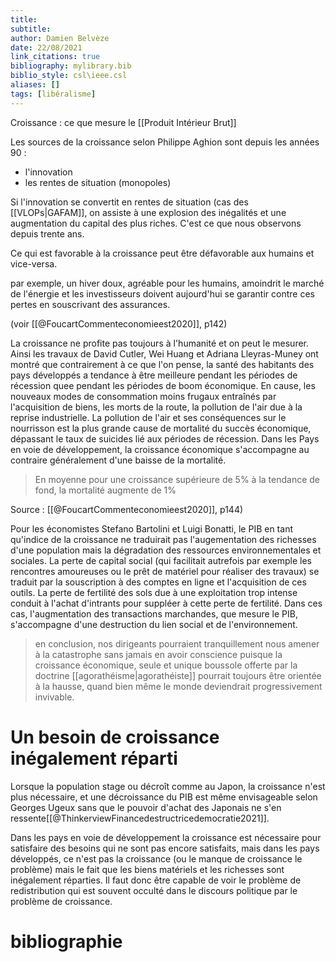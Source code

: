```yaml
---
title: 
subtitle:
author: Damien Belvèze
date: 22/08/2021
link_citations: true
bibliography: mylibrary.bib
biblio_style: csl\ieee.csl
aliases: []
tags: [libéralisme]
---
```


Croissance : ce que mesure le [[Produit Intérieur Brut]]

Les sources de la croissance selon Philippe Aghion sont depuis les années 90 : 

- l'innovation
- les rentes de situation (monopoles)

Si l'innovation se convertit en rentes de situation (cas des [[VLOPs|GAFAM]], on assiste à une explosion des inégalités et une augmentation du capital des plus riches. C'est ce que nous observons depuis trente ans. 

Ce qui est favorable à la croissance peut être défavorable aux humains et vice-versa. 

par exemple, un hiver doux, agréable pour les humains, amoindrit le marché de l'énergie et les investisseurs doivent aujourd'hui se garantir contre ces pertes en souscrivant des assurances. 

(voir [[@FoucartCommenteconomieest2020]], p142)

La croissance ne profite pas toujours à l'humanité et on peut le mesurer. Ainsi les travaux de David Cutler, Wei Huang et Adriana Lleyras-Muney ont montré que contrairement à ce que l'on pense, la santé des habitants des pays développés a tendance à être meilleure pendant les périodes de récession quee pendant les périodes de boom économique. En cause, les nouveaux modes de consommation moins frugaux entraînés par l'acquisition de biens, les morts de la route, la pollution de l'air due à la reprise industrielle. La pollution de l'air et ses conséquences sur le nourrisson est la plus grande cause de mortalité du succès économique, dépassant le taux de suicides lié aux périodes de récession.
Dans les Pays en voie de développement, la croissance économique s'accompagne au contraire généralement d'une baisse de la mortalité.


> En moyenne pour une croissance supérieure de 5% à la tendance de fond, la mortalité augmente de 1%

Source : [[@FoucartCommenteconomieest2020]], p144)

Pour les économistes Stefano Bartolini et Luigi Bonatti, le PIB en tant qu'indice de la croissance ne traduirait pas l'augementation des richesses d'une population mais la dégradation des ressources environnementales et sociales. 
La perte de capital social (qui facilitait autrefois par exemple les rencontres amoureuses ou le prêt de matériel pour réaliser des travaux) se traduit par la souscription à des comptes en ligne et l'acquisition de ces outils. La perte de fertilité des sols due à une exploitation trop intense conduit à l'achat d'intrants pour suppléer à cette perte de fertilité. Dans ces cas, l'augmentation des transactions marchandes, que mesure le PIB, s'accompagne d'une destruction du lien social et de l'environnement.

> en conclusion, nos dirigeants pourraient tranquillement nous amener à la catastrophe sans jamais en avoir conscience puisque la croissance économique, seule et unique boussole offerte par la doctrine [[agorathéisme|agorathéiste]] pourrait toujours être orientée à la hausse, quand bien même le monde deviendrait progressivement invivable.

# Un besoin de croissance inégalement réparti

Lorsque la population stage ou décroît comme au Japon, la croissance n'est plus nécessaire, et une décroissance du PIB est même envisageable selon Georges Ugeux sans que le pouvoir d'achat des Japonais ne s'en ressente[[@ThinkerviewFinancedestructricedemocratie2021]]. 

Dans les pays en voie de développement la croissance est nécessaire pour satisfaire des besoins qui ne sont pas encore satisfaits, mais dans les pays développés, ce n'est pas la croissance (ou le manque de croissance le problème) mais le fait que les biens matériels et les richesses sont inégalement réparties. Il faut donc être capable de voir le problème de redistribution qui est souvent occulté dans le discours politique par le problème de croissance.


# bibliographie

